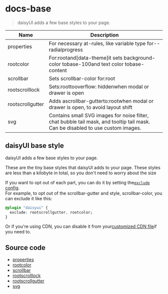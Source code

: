 # docs-base

> daisyUI adds a few base styles to your page.

| Name             | Description                                                                                                                     |
| ---------------- | ------------------------------------------------------------------------------------------------------------------------------- |
| properties       | For necessary at-rules, like variable type for--radialprogress                                                                  |
| rootcolor        | For:rootand[data-theme]it sets background-color tobase-100and text color tobase-content                                         |
| scrollbar        | Sets scrollbar-color for:root                                                                                                   |
| rootscrolllock   | Sets:roottooverflow: hiddenwhen modal or drawer is open                                                                         |
| rootscrollgutter | Adds ascrollbar-gutterto:rootwhen modal or drawer is open, to avoid layout shift                                                |
| svg              | Contains small SVG images for noise filter, chat bubble tail mask, and tooltip tail mask. Can be disabled to use custom images. |

## daisyUI base style

daisyUI adds a few base styles to your page.

These are the tiny base styles that daisyUI adds to your page. These styles are less than a kilobyte in total, so you don't need to worry about the size

If you want to opt out of each part, you can do it by setting the[`exclude` config](about:/docs/config/#exclude).  
For example, to opt out of the scrollbar-gutter and style, scrollbar-color, you can exclude it like this:

```css
@plugin "daisyui" {
  exclude: rootscrollgutter, rootcolor;
}
```

Or if you're using CDN, you can disable it from your[customized CDN file](/docs/cdn/)if you need to.

## [](#source-code)Source code

- [properties](https://github.com/saadeghi/daisyui/blob/master/packages/daisyui/src/base/properties.css)
- [rootcolor](https://github.com/saadeghi/daisyui/blob/master/packages/daisyui/src/base/rootcolor.css)
- [scrollbar](https://github.com/saadeghi/daisyui/blob/master/packages/daisyui/src/base/scrollbar.css)
- [rootscrolllock](https://github.com/saadeghi/daisyui/blob/master/packages/daisyui/src/base/rootscrolllock.css)
- [rootscrollgutter](https://github.com/saadeghi/daisyui/blob/master/packages/daisyui/src/base/rootscrollgutter.css)
- [svg](https://github.com/saadeghi/daisyui/blob/master/packages/daisyui/src/base/svg.css)
